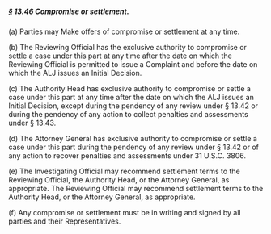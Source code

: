 ##### § 13.46 Compromise or settlement. #####

(a) Parties may Make offers of compromise or settlement at any time.

(b) The Reviewing Official has the exclusive authority to compromise or settle a case under this part at any time after the date on which the Reviewing Official is permitted to issue a Complaint and before the date on which the ALJ issues an Initial Decision.

(c) The Authority Head has exclusive authority to compromise or settle a case under this part at any time after the date on which the ALJ issues an Initial Decision, except during the pendency of any review under § 13.42 or during the pendency of any action to collect penalties and assessments under § 13.43.

(d) The Attorney General has exclusive authority to compromise or settle a case under this part during the pendency of any review under § 13.42 or of any action to recover penalties and assessments under 31 U.S.C. 3806.

(e) The Investigating Official may recommend settlement terms to the Reviewing Official, the Authority Head, or the Attorney General, as appropriate. The Reviewing Official may recommend settlement terms to the Authority Head, or the Attorney General, as appropriate.

(f) Any compromise or settlement must be in writing and signed by all parties and their Representatives.